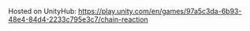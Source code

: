 Hosted on UnityHub:
https://play.unity.com/en/games/97a5c3da-6b93-48e4-84d4-2233c795e3c7/chain-reaction
